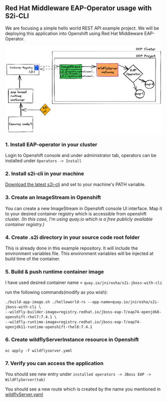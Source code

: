 ## Red Hat Middleware EAP-Operator usage with S2i-CLI

We are focusing a simple hello world REST API example project. We will 
be deploying this application into Openshift using Red Hat Middleware EAP-Operator.

![](./docs/overview.png)

### 1. Install EAP-operator in your cluster

Login to Openshift console and under administrator tab, operators can
 be installed under `Operators -> Install`
 
### 2. Install s2i-cli in your machine

[Download the latest s2i-cli](https://github.com/openshift/source-to-image)
and set to your machine's PATH variable.

### 3. Create an ImageStream in Openshift
You can create a new ImageStream in Openshift console UI interface.
Map it to your desired container registry which is accessible from 
openshift cluster. _(In this case, I'm using quay.io which is a free publicly available 
container registry.)_

### 4. Create .s2i directory in your source code root folder
This is already done in this example repository. It will include the 
environment variables file. This environment variables will be injected
at build time of the container.

### 5. Build & push runtime container image
I have used desired container name = `quay.io/jnirosha/s2i-jboss-with-cli`

run the following commands(modify as you wish):
```
./build-app-image.sh ./helloworld-rs --app-name=quay.io/jnirosha/s2i-jboss-with-cli \
--wildfly-builder-image=registry.redhat.io/jboss-eap-7/eap74-openjdk8-openshift-rhel7:7.4.1 \
--wildfly-runtime-image=registry.redhat.io/jboss-eap-7/eap74-openjdk11-runtime-openshift-rhel8:7.4.1

```

### 6. Create wildflyServerInstance resource in Openshift
```
oc apply -f wildflyserver.yaml
```

### 7. Verify you can access the application

You should see new entry under 
`installed operators -> JBoss EAP -> WildFlyServer(tab)`

You should see a new route which is created by the name you
mentioned in [wildflyServer.yaml](./wildflyServer.yaml)

